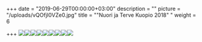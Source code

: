 +++
date = "2019-06-29T00:00:00+03:00"
description = ""
picture = "/uploads/vQOfjI0VZe0.jpg"
title = "\"Nuori ja Terve Kuopio 2018\" "
weight = 6

+++
![](/uploads/9rPcvgfS7XY.jpg)![](/uploads/a8yKh9oHoCY.jpg)![](/uploads/fv8IgPvjvCo.jpg)![](/uploads/Lovehate-Kuopio_72.jpg)![](/uploads/UFzf4JyaPpU.jpg)![](/uploads/2Hj0To9zyvw.jpg)![](/uploads/38920196_1987682661276652_6419777090089910272_n.jpg)![](/uploads/OdKmWBOojJI.jpg)![](/uploads/xen0E50iyxM.jpg)